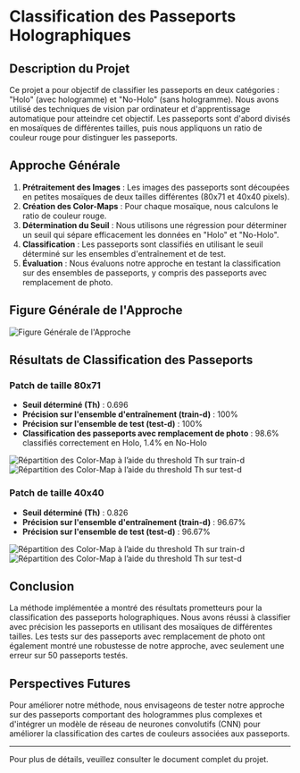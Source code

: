 # Classification des Passeports Holographiques

## Description du Projet

Ce projet a pour objectif de classifier les passeports en deux catégories : "Holo" (avec hologramme) et "No-Holo" (sans hologramme). Nous avons utilisé des techniques de vision par ordinateur et d'apprentissage automatique pour atteindre cet objectif. Les passeports sont d'abord divisés en mosaïques de différentes tailles, puis nous appliquons un ratio de couleur rouge pour distinguer les passeports.

## Approche Générale

1. **Prétraitement des Images** : Les images des passeports sont découpées en petites mosaïques de deux tailles différentes (80x71 et 40x40 pixels).
2. **Création des Color-Maps** : Pour chaque mosaïque, nous calculons le ratio de couleur rouge.
3. **Détermination du Seuil** : Nous utilisons une régression pour déterminer un seuil qui sépare efficacement les données en "Holo" et "No-Holo".
4. **Classification** : Les passeports sont classifiés en utilisant le seuil déterminé sur les ensembles d'entraînement et de test.
5. **Évaluation** : Nous évaluons notre approche en testant la classification sur des ensembles de passeports, y compris des passeports avec remplacement de photo.

## Figure Générale de l'Approche

![Figure Générale de l'Approche](path/to/figure_general.png)

## Résultats de Classification des Passeports

### Patch de taille 80x71

- **Seuil déterminé (Th)** : 0.696
- **Précision sur l'ensemble d'entraînement (train-d)** : 100%
- **Précision sur l'ensemble de test (test-d)** : 100%
- **Classification des passeports avec remplacement de photo** : 98.6% classifiés correctement en Holo, 1.4% en No-Holo

![Répartition des Color-Map à l’aide du threshold Th sur train-d](path/to/figure_train_d_80x71.png)
![Répartition des Color-Map à l’aide du threshold Th sur test-d](path/to/figure_test_d_80x71.png)

### Patch de taille 40x40

- **Seuil déterminé (Th)** : 0.826
- **Précision sur l'ensemble d'entraînement (train-d)** : 96.67%
- **Précision sur l'ensemble de test (test-d)** : 96.67%

![Répartition des Color-Map à l’aide du threshold Th sur train-d](path/to/figure_train_d_40x40.png)
![Répartition des Color-Map à l’aide du threshold Th sur test-d](path/to/figure_test_d_40x40.png)

## Conclusion

La méthode implémentée a montré des résultats prometteurs pour la classification des passeports holographiques. Nous avons réussi à classifier avec précision les passeports en utilisant des mosaïques de différentes tailles. Les tests sur des passeports avec remplacement de photo ont également montré une robustesse de notre approche, avec seulement une erreur sur 50 passeports testés.

## Perspectives Futures

Pour améliorer notre méthode, nous envisageons de tester notre approche sur des passeports comportant des hologrammes plus complexes et d'intégrer un modèle de réseau de neurones convolutifs (CNN) pour améliorer la classification des cartes de couleurs associées aux passeports.

---

Pour plus de détails, veuillez consulter le document complet du projet.

